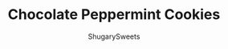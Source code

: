 ---
layout: ../../layouts/MarkdownPostLayout.astro
title: Chocolate Peppermint  Cookies
author: ShugarySweets
pubDate: 2020-01-08
description: "Guaranteed to bring holiday cheer to your taste buds, Chocolate Cookies with peppermint topping are a festive addition to your Christmas Cookie trays!"
image_url: https://www.shugarysweets.com/wp-content/uploads/2020/12/DSC_0254-scaled.jpg
tags: ["Cookies","American"]
calories: 179
protein: 2
carbohydrates: 25
fats: 8
fiber: 1
ingredients: ["1 cup unsalted butter, softened","1 cup light brown sugar, packed","1/2 cup granulated sugar","2 large eggs","1 1/2 teaspoons vanilla extract","1/2 teaspoon espresso powder","2 cups all-purpose flour","3/4 cup unsweetened cocoa powder","1 teaspoon baking soda","3/4 teaspoon kosher salt","1 1/2 cup Ghirardelli white chocolate melting wafers","1 cup crushed peppermint candy canes"]
serves: 36
time: "1 hour 10 minutes"
prepTime: "1 hour"
instructions: ["In a large mixing bowl, beat butter with sugars until light and fluffy. Add the eggs, one a time, mixing well after each adding. Add in vanilla extract and espresso powder.","In a spearate bowl, combine flour, cocoa powder, baking soda, and salt. Slowly add in to the butter mixture, do not over beat.","Cover dough with plastic wrap and refrigerate for about 30-45 minutes.","Preheat oven to 350 degrees F. Line a baking sheet with parchment paper.","Using a 2 Tbsp cookie scoop, scoop dough and place on prepared baking sheet. Bake for 10 minutes. Lightly press the cookie dough if it is still domed on top.","Remove and cool completely on a wire rack.","Melt white chocolate according to package directions. Dip half of the cookie in the melted white chocolate, then in the peppermint candy. Place on parchment paper to set, about 15 minutes.","Store in airtight container at room temperature."]
nutrition: ["179 calories","25 grams carbohydrates","25 milligrams cholesterol","8 grams fat","1 grams fiber","2 grams protein","5 grams saturated fat","80 milligrams sodium","16 grams sugar","0 grams trans fat","3 grams unsaturated fat"]
---